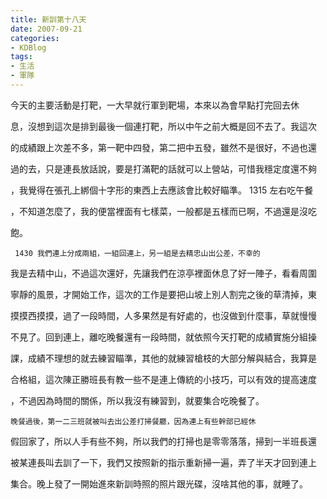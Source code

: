 ```yaml
---
title: 新訓第十八天
date: 2007-09-21
categories:
- KDBlog
tags:
- 生活
- 軍隊
---
```

今天的主要活動是打靶，一大早就行軍到靶場，本來以為會早點打完回去休

息，沒想到這次是排到最後一個連打靶，所以中午之前大概是回不去了。我這次

的成績跟上次差不多，第一靶中四發，第二把中五發，雖然不是很好，不過也還

過的去，只是連長放話說，要是打滿靶的話就可以上營站，可惜我穩定度還不夠

，我覺得在張孔上綁個十字形的東西上去應該會比較好瞄準。 1315 左右吃午餐

，不知道怎麼了，我的便當裡面有七樣菜，一般都是五樣而已啊，不過還是沒吃

飽。

     1430 我們連上分成兩組，一組回連上，另一組是去精忠山出公差，不幸的

我是去精中山，不過這次還好，先讓我們在涼亭裡面休息了好一陣子，看看周圍

寧靜的風景，才開始工作，這次的工作是要把山坡上別人割完之後的草清掉，東

摸摸西摸摸，過了一段時間，人多果然是有好處的，也沒做到什麼事，草就慢慢

不見了。回到連上，離吃晚餐還有一段時間，就依照今天打靶的成績實施分組操

課，成績不理想的就去練習瞄準，其他的就練習槍枝的大部分解與結合，我算是

合格組，這次陳正勝班長有教一些不是連上傳統的小技巧，可以有效的提高速度

，不過因為時間的關係，所以我沒有練習到，就要集合吃晚餐了。

    晚餐過後，第一二三班就被叫去出公差打掃餐廳，因為連上有些幹部已經休

假回家了，所以人手有些不夠，所以我們的打掃也是零零落落，掃到一半班長還

被某連長叫去訓了一下，我們又按照新的指示重新掃一遍，弄了半天才回到連上

集合。晚上發了一開始進來新訓時照的照片跟光碟，沒啥其他的事，就睡了。

